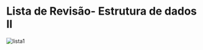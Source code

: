 # Lista de Revisão- Estrutura de dados II
![lista1](https://user-images.githubusercontent.com/91754673/192647083-651efb5b-4757-4938-a712-bc47570bca03.JPG)
